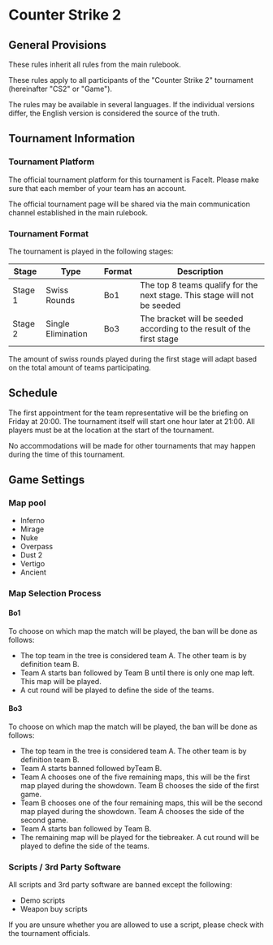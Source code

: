 # Counter Strike 2

## General Provisions

These rules inherit all rules from the main rulebook.

These rules apply to all participants of the "Counter Strike 2" tournament (hereinafter "CS2" or "Game").

The rules may be available in several languages. If the individual versions differ, the English version is considered the source of the truth.

## Tournament Information

### Tournament Platform

The official tournament platform for this tournament is FaceIt.
Please make sure that each member of your team has an account.

The official tournament page will be shared via the main communication channel established in the main rulebook.

### Tournament Format

The tournament is played in the following stages:

| Stage   | Type               | Format | Description                                                                 |
|---------|--------------------|--------|-----------------------------------------------------------------------------|
| Stage 1 | Swiss Rounds       | Bo1    | The top 8 teams qualify for the next stage. This stage will not be seeded |
| Stage 2 | Single Elimination | Bo3    | The bracket will be seeded according to the result of the first stage       |

The amount of swiss rounds played during the first stage will adapt based on the total amount of teams participating.

## Schedule

The first appointment for the team representative will be the briefing on Friday at 20:00.
The tournament itself will start one hour later at 21:00.
All players must be at the location at the start of the tournament.

No accommodations will be made for other tournaments that may happen during the time of this tournament. 

## Game Settings

### Map pool

* Inferno
* Mirage
* Nuke
* Overpass
* Dust 2
* Vertigo
* Ancient

### Map Selection Process

#### Bo1

To choose on which map the match will be played, the ban will be done as follows:

* The top team in the tree is considered team A. The other team is by definition team B.
* Team A starts ban followed by Team B until there is only one map left. This map will be played.
* A cut round will be played to define the side of the teams.

#### Bo3

To choose on which map the match will be played, the ban will be done as follows:

* The top team in the tree is considered team A. The other team is by definition team B.
* Team A starts banned followed byTeam B.
* Team A chooses one of the five remaining maps, this will be the first map played during the showdown. Team B chooses the side of the first game.
* Team B chooses one of the four remaining maps, this will be the second map played during the showdown. Team A chooses the side of the second game.
* Team A starts ban followed by Team B.
* The remaining map will be played for the tiebreaker. A cut round will be played to define the side of the teams.

### Scripts / 3rd Party Software

All scripts and 3rd party software are banned except the following:

* Demo scripts
* Weapon buy scripts

If you are unsure whether you are allowed to use a script, please check with the tournament officials.

